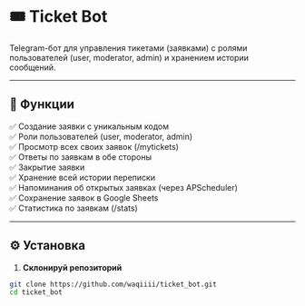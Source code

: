 # 🎟️ Ticket Bot

Telegram-бот для управления тикетами (заявками) с ролями пользователей (user, moderator, admin) и хранением истории сообщений.

---

## 🚀 **Функции**

✅ Создание заявки с уникальным кодом  
✅ Роли пользователей (user, moderator, admin)  
✅ Просмотр всех своих заявок (/mytickets)  
✅ Ответы по заявкам в обе стороны  
✅ Закрытие заявки  
✅ Хранение всей истории переписки  
✅ Напоминания об открытых заявках (через APScheduler)  
✅ Сохранение заявок в Google Sheets  
✅ Статистика по заявкам (/stats)

---

## ⚙️ **Установка**

1. **Склонируй репозиторий**

```bash
git clone https://github.com/waqiiii/ticket_bot.git
cd ticket_bot
